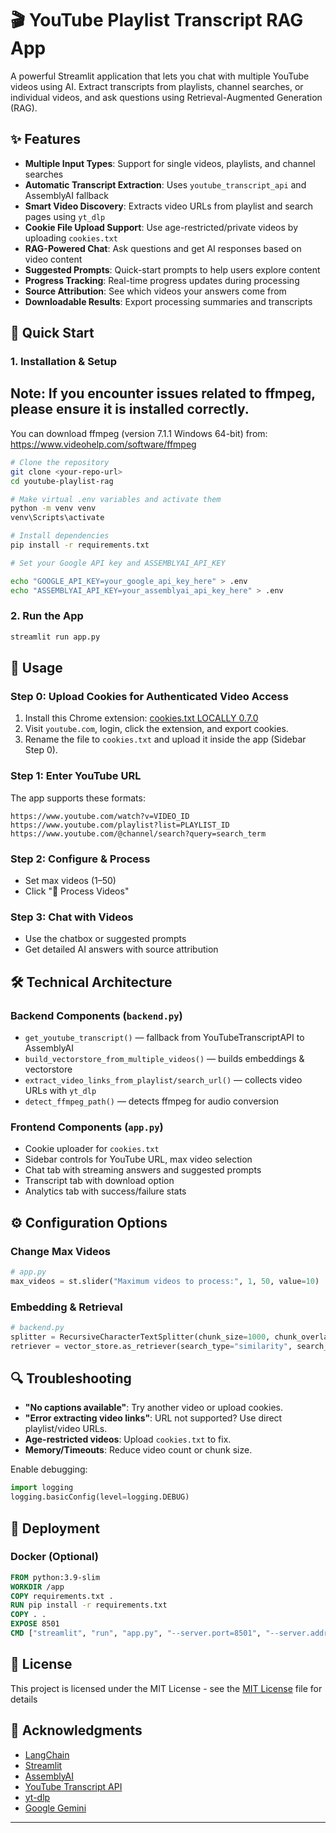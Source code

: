 
# 🎬 YouTube Playlist Transcript RAG App

A powerful Streamlit application that lets you chat with multiple YouTube videos using AI. Extract transcripts from playlists, channel searches, or individual videos, and ask questions using Retrieval-Augmented Generation (RAG).

## ✨ Features


- **Multiple Input Types**: Support for single videos, playlists, and channel searches
- **Automatic Transcript Extraction**: Uses `youtube_transcript_api` and AssemblyAI fallback
- **Smart Video Discovery**: Extracts video URLs from playlist and search pages using `yt_dlp`
- **Cookie File Upload Support**: Use age-restricted/private videos by uploading `cookies.txt`
- **RAG-Powered Chat**: Ask questions and get AI responses based on video content
- **Suggested Prompts**: Quick-start prompts to help users explore content
- **Progress Tracking**: Real-time progress updates during processing
- **Source Attribution**: See which videos your answers come from
- **Downloadable Results**: Export processing summaries and transcripts

## 🚀 Quick Start

### 1. Installation & Setup

## Note: If you encounter issues related to ffmpeg, please ensure it is installed correctly.
You can download ffmpeg (version 7.1.1 Windows 64-bit) from:
https://www.videohelp.com/software/ffmpeg

```bash
# Clone the repository
git clone <your-repo-url>
cd youtube-playlist-rag

# Make virtual .env variables and activate them
python -m venv venv 
venv\Scripts\activate  

# Install dependencies
pip install -r requirements.txt

# Set your Google API key and ASSEMBLYAI_API_KEY

echo "GOOGLE_API_KEY=your_google_api_key_here" > .env
echo "ASSEMBLYAI_API_KEY=your_assemblyai_api_key_here" > .env
```

### 2. Run the App

```bash
streamlit run app.py
```

## 📱 Usage

### Step 0: Upload Cookies for Authenticated Video Access

1. Install this Chrome extension: [cookies.txt LOCALLY 0.7.0](https://chromewebstore.google.com/search/cookies.txt%20LOCALLY%200.7.0?hl=en-US&utm_source=ext_sidebar)
2. Visit `youtube.com`, login, click the extension, and export cookies.
3. Rename the file to `cookies.txt` and upload it inside the app (Sidebar Step 0).

### Step 1: Enter YouTube URL

The app supports these formats:

```
https://www.youtube.com/watch?v=VIDEO_ID
https://www.youtube.com/playlist?list=PLAYLIST_ID
https://www.youtube.com/@channel/search?query=search_term
```

### Step 2: Configure & Process

- Set max videos (1–50)
- Click "🚀 Process Videos"

### Step 3: Chat with Videos

- Use the chatbox or suggested prompts
- Get detailed AI answers with source attribution

## 🛠️ Technical Architecture

### Backend Components (`backend.py`)

- `get_youtube_transcript()` — fallback from YouTubeTranscriptAPI to AssemblyAI
- `build_vectorstore_from_multiple_videos()` — builds embeddings & vectorstore
- `extract_video_links_from_playlist/search_url()` — collects video URLs with `yt_dlp`
- `detect_ffmpeg_path()` — detects ffmpeg for audio conversion

### Frontend Components (`app.py`)

- Cookie uploader for `cookies.txt`
- Sidebar controls for YouTube URL, max video selection
- Chat tab with streaming answers and suggested prompts
- Transcript tab with download option
- Analytics tab with success/failure stats

## ⚙️ Configuration Options

### Change Max Videos

```python
# app.py
max_videos = st.slider("Maximum videos to process:", 1, 50, value=10)
```

### Embedding & Retrieval

```python
# backend.py
splitter = RecursiveCharacterTextSplitter(chunk_size=1000, chunk_overlap=200)
retriever = vector_store.as_retriever(search_type="similarity", search_kwargs={"k": 5})
```

## 🔍 Troubleshooting

- **"No captions available"**: Try another video or upload cookies.
- **"Error extracting video links"**: URL not supported? Use direct playlist/video URLs.
- **Age-restricted videos**: Upload `cookies.txt` to fix.
- **Memory/Timeouts**: Reduce video count or chunk size.

Enable debugging:

```python
import logging
logging.basicConfig(level=logging.DEBUG)
```

## 🚀 Deployment

### Docker (Optional)

```dockerfile
FROM python:3.9-slim
WORKDIR /app
COPY requirements.txt .
RUN pip install -r requirements.txt
COPY . .
EXPOSE 8501
CMD ["streamlit", "run", "app.py", "--server.port=8501", "--server.address=0.0.0.0"]
```

## 📄 License

This project is licensed under the MIT License - see the [MIT License](LICENSE) file for details

## 🙏 Acknowledgments

- [LangChain](https://github.com/langchain-ai/langchain)
- [Streamlit](https://streamlit.io/)
- [AssemblyAI](https://www.assemblyai.com/)
- [YouTube Transcript API](https://github.com/jdepoix/youtube-transcript-api)
- [yt-dlp](https://github.com/yt-dlp/yt-dlp)
- [Google Gemini](https://deepmind.google/technologies/gemini/)

---


